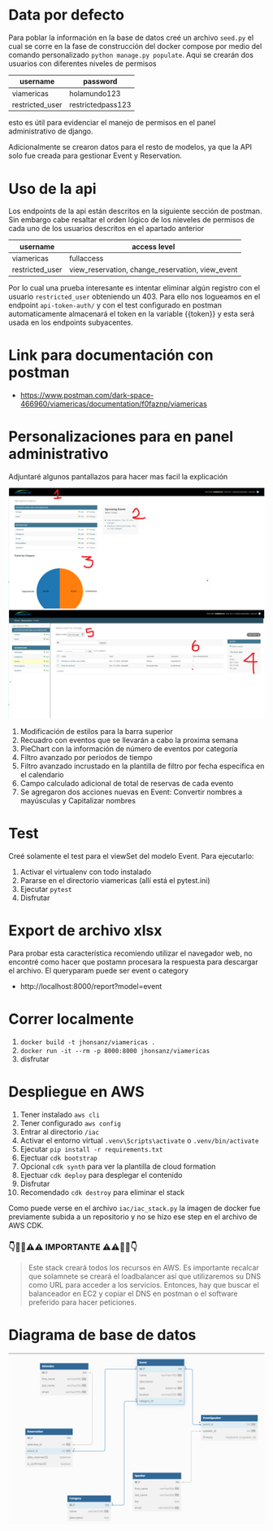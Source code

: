 # Data por defecto

Para poblar la información en la base de datos creé un archivo `seed.py` el cual se corre en la fase de construcción del docker compose por medio del comando personalizado `python manage.py populate`. Aqui se crearán dos usuarios con diferentes niveles de permisos

| username        | password          |
| --------------- | ----------------- |
| viamericas      | holamundo123      |
| restricted_user | restrictedpass123 |

esto es útil para evidenciar el manejo de permisos en el panel administrativo de django.

Adicionalmente se crearon datos para el resto de modelos, ya que la API solo fue creada para gestionar Event y Reservation.

# Uso de la api

Los endpoints de la api están descritos en la siguiente sección de postman. Sin embargo cabe resaltar el orden lógico de los nieveles de permisos de cada uno de los usuarios descritos en el apartado anterior

| username        | access level                                     |
| --------------- | ------------------------------------------------ |
| viamericas      | fullaccess                                       |
| restricted_user | view_reservation, change_reservation, view_event |

Por lo cual una prueba interesante es intentar eliminar algún registro con el usuario `restricted_user` obteniendo un 403. Para ello nos logueamos en el endpoint `api-token-auth/` y con el test configurado en postman automaticamente almacenará el token en la variable {{token}} y esta será usada en los endpoints subyacentes.

# Link para documentación con postman

- https://www.postman.com/dark-space-466960/viamericas/documentation/f0faznp/viamericas
  
# Personalizaciones para en panel administrativo

Adjuntaré algunos pantallazos para hacer mas facil la explicación

![image_0](image_0.png)
![image_1](image_1.png)

1. Modificación de estilos para la barra superior
2. Recuadro con eventos que se llevarán a cabo la proxima semana
3. PieChart con la información de número de eventos por categoría
4. Filtro avanzado por periodos de tiempo
5. Filtro avanzado incrustado en la plantilla de filtro por fecha específica en el calendario
6. Campo calculado adicional de total de reservas de cada evento
7. Se agregaron dos acciones nuevas en Event: Convertir nombres a mayúsculas y Capitalizar nombres

# Test

Creé solamente el test para el viewSet del modelo Event. Para ejecutarlo:

1. Activar el virtualenv con todo instalado
2. Pararse en el directorio viamericas (allí está el pytest.ini)
3. Ejecutar `pytest`
4. Disfrutar

# Export de archivo xlsx

Para probar esta característica recomiendo utilizar el navegador web, no encontré como hacer que postamn procesara la respuesta para descargar el archivo. El queryparam puede ser event o category

- http://localhost:8000/report?model=event

# Correr localmente

1. `docker build -t jhonsanz/viamericas .`
2. `docker run -it --rm -p 8000:8000 jhonsanz/viamericas`
3. disfrutar

# Despliegue en AWS

1. Tener instalado `aws cli`
2. Tener configurado `aws config`
3. Entrar al directorio `/iac`
4. Activar el entorno virtual `.venv\Scripts\activate` o `.venv/bin/activate`
5. Ejecutar `pip install -r requirements.txt`
6. Ejectuar `cdk bootstrap`
7. Opcional `cdk synth` para ver la plantilla de cloud formation
8. Ejectuar `cdk deploy` para desplegar el contenido
9. Disfrutar
10. Recomendado `cdk destroy` para eliminar el stack

Como puede verse en el archivo `iac/iac_stack.py` la imagen de docker fue previamente subida a un repositorio y no se hizo ese step en el archivo de AWS CDK.

### 👇🚨🚨⚠️⚠️ IMPORTANTE ⚠️⚠️🚨🚨👇

> Este stack creará todos los recursos en AWS. Es importante recalcar que solamnete se creará el loadbalancer así que utilizaremos su DNS como URL para acceder a los servicios. Entonces, hay que buscar el balanceador en EC2 y copiar el DNS en postman o el software preferido para hacer peticiones.


# Diagrama de base de datos

![database](database.png)